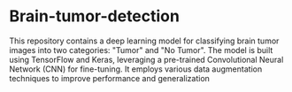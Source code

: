 # Brain-tumor-detection
This repository contains a deep learning model for classifying brain tumor images into two categories: "Tumor" and "No Tumor". The model is built using TensorFlow and Keras, leveraging a pre-trained Convolutional Neural Network (CNN) for fine-tuning. It employs various data augmentation techniques to improve performance and generalization

